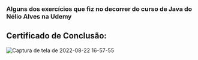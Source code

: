 ### Alguns dos exercícios que fiz no decorrer do curso de Java do Nélio Alves na Udemy

## Certificado de Conclusão:
![Captura de tela de 2022-08-22 16-57-55](https://user-images.githubusercontent.com/97459334/186008623-8e432e8d-9fd0-451d-be21-3592a4da0cd3.png)

